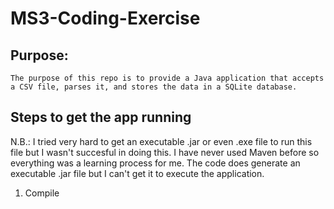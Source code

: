 # MS3-Coding-Exercise
## Purpose: 
    The purpose of this repo is to provide a Java application that accepts a CSV file, parses it, and stores the data in a SQLite database.

## Steps to get the app running
N.B.:  I tried very hard to get an executable .jar or even .exe file to run this file but I wasn't succesful in doing this.  I have never used Maven before so everything was a learning process for me.  The code does generate an executable .jar file but I can't get it to execute the application.
1. Compile

